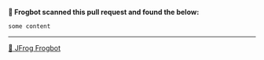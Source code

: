 

[comment]: <> (FrogbotReviewComment)
**🚨 Frogbot scanned this pull request and found the below:**

```
some content
```


---
[🐸 JFrog Frogbot](https://docs.jfrog-applications.jfrog.io/jfrog-applications/frogbot)